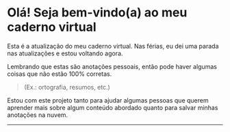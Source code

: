 # Olá! Seja bem-vindo(a) ao meu caderno virtual

Esta é a atualização do meu caderno virtual. Nas férias, eu dei uma parada nas atualizações e estou voltando agora.

Lembrando que estas são anotações pessoais, então pode haver algumas coisas que não estão 100% corretas. 
> (Ex.: ortografia, resumos, etc.)

Estou com este projeto tanto para ajudar algumas pessoas que querem aprender mais sobre algum conteúdo abordado quanto para salvar minhas anotações na nuvem.

---